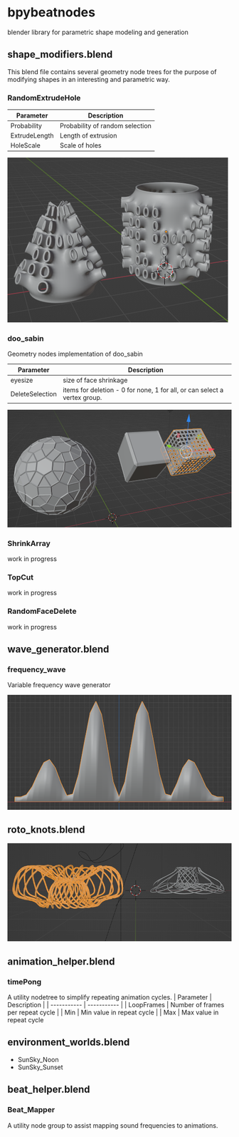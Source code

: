# bpybeatnodes
blender library for parametric shape modeling and generation

## shape_modifiers.blend

This blend file contains several geometry node trees for the purpose of modifying shapes in an interesting and parametric way. 

### RandomExtrudeHole

| Parameter | Description |
| ----------- | ----------- |
| Probability | Probability of random selection |
| ExtrudeLength | Length of extrusion |
| HoleScale | Scale of holes |

![RandomExtrudeHole](images/random_extrude_hole.png)

### doo_sabin

Geometry nodes implementation of doo_sabin

| Parameter | Description |
| ----------- | ----------- |
| eyesize | size of face shrinkage |
| DeleteSelection | items for deletion - 0 for none, 1 for all, or can select a vertex group. |

![RandomExtrudeHole](images/doo_sabin.png)


### ShrinkArray

work in progress

### TopCut

work in progress

### RandomFaceDelete

work in progress

## wave_generator.blend

### frequency_wave
Variable frequency wave generator

![frequency_wave](images/frequency_wave.png)

## roto_knots.blend

![roto_knots](images/roto_knots.png)


## animation_helper.blend

### timePong
A utility nodetree to simplify repeating animation cycles. 
| Parameter | Description |
| ----------- | ----------- |
| LoopFrames | Number of frames per repeat cycle |
| Min   | Min value in repeat cycle |
| Max | Max value in repeat cycle


## environment_worlds.blend

- SunSky_Noon
- SunSky_Sunset

## beat_helper.blend

### Beat_Mapper
A utility node group to assist mapping sound frequencies to animations. 

